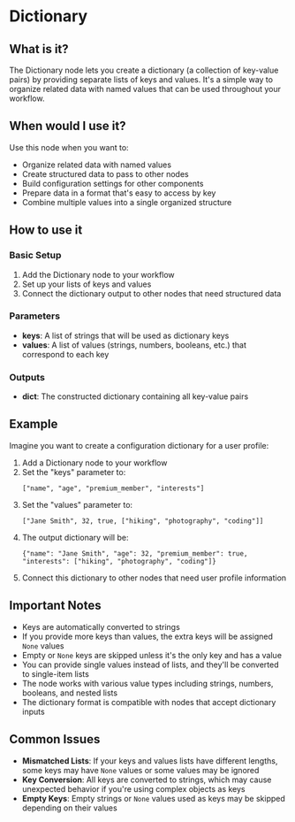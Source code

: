 # Dictionary

## What is it?

The Dictionary node lets you create a dictionary (a collection of key-value pairs) by providing separate lists of keys and values. It's a simple way to organize related data with named values that can be used throughout your workflow.

## When would I use it?

Use this node when you want to:

- Organize related data with named values
- Create structured data to pass to other nodes
- Build configuration settings for other components
- Prepare data in a format that's easy to access by key
- Combine multiple values into a single organized structure

## How to use it

### Basic Setup

1. Add the Dictionary node to your workflow
1. Set up your lists of keys and values
1. Connect the dictionary output to other nodes that need structured data

### Parameters

- **keys**: A list of strings that will be used as dictionary keys
- **values**: A list of values (strings, numbers, booleans, etc.) that correspond to each key

### Outputs

- **dict**: The constructed dictionary containing all key-value pairs

## Example

Imagine you want to create a configuration dictionary for a user profile:

1. Add a Dictionary node to your workflow
1. Set the "keys" parameter to:
    ```
    ["name", "age", "premium_member", "interests"]
    ```
1. Set the "values" parameter to:
    ```
    ["Jane Smith", 32, true, ["hiking", "photography", "coding"]]
    ```
1. The output dictionary will be:
    ```
    {"name": "Jane Smith", "age": 32, "premium_member": true, "interests": ["hiking", "photography", "coding"]}
    ```
1. Connect this dictionary to other nodes that need user profile information

## Important Notes

- Keys are automatically converted to strings
- If you provide more keys than values, the extra keys will be assigned `None` values
- Empty or `None` keys are skipped unless it's the only key and has a value
- You can provide single values instead of lists, and they'll be converted to single-item lists
- The node works with various value types including strings, numbers, booleans, and nested lists
- The dictionary format is compatible with nodes that accept dictionary inputs

## Common Issues

- **Mismatched Lists**: If your keys and values lists have different lengths, some keys may have `None` values or some values may be ignored
- **Key Conversion**: All keys are converted to strings, which may cause unexpected behavior if you're using complex objects as keys
- **Empty Keys**: Empty strings or `None` values used as keys may be skipped depending on their values
